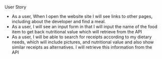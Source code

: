 User Story

- As a user, When I open the website site I will see links to other pages, including about the developer and find a meal.
- As a user, I will see an input form in that I will input the name of the food item to get back nutritional value which will retrieve from the API
- As a user, I will be able to search for receipts according to my dietary needs, which will include pictures, and nutritional value and also show similar receipts as alternatives. I will retrieve this information from the API

